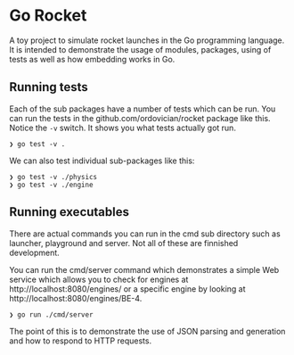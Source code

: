 # Go Rocket

A toy project to simulate rocket launches in the Go programming language. It is intended to demonstrate the usage of modules, packages, using of tests as well as how embedding works in Go.

## Running tests
Each of the sub packages have a number of tests which can be run. You can run the tests in the github.com/ordovician/rocket package like this. Notice the `-v` switch. It shows you what tests actually got run.

    ❯ go test -v .


We can also test individual sub-packages like this:

    ❯ go test -v ./physics
    ❯ go test -v ./engine

## Running executables
There are actual commands you can run in the cmd sub directory such as launcher, playground and server. Not all of these are finnished development.

You can run the cmd/server command which demonstrates a simple Web service which allows you to check for engines at http://localhost:8080/engines/ or a specific engine by looking  at http://localhost:8080/engines/BE-4. 

    ❯ go run ./cmd/server
    
The point of this is to demonstrate the use of JSON parsing and generation and how to respond to HTTP requests.
